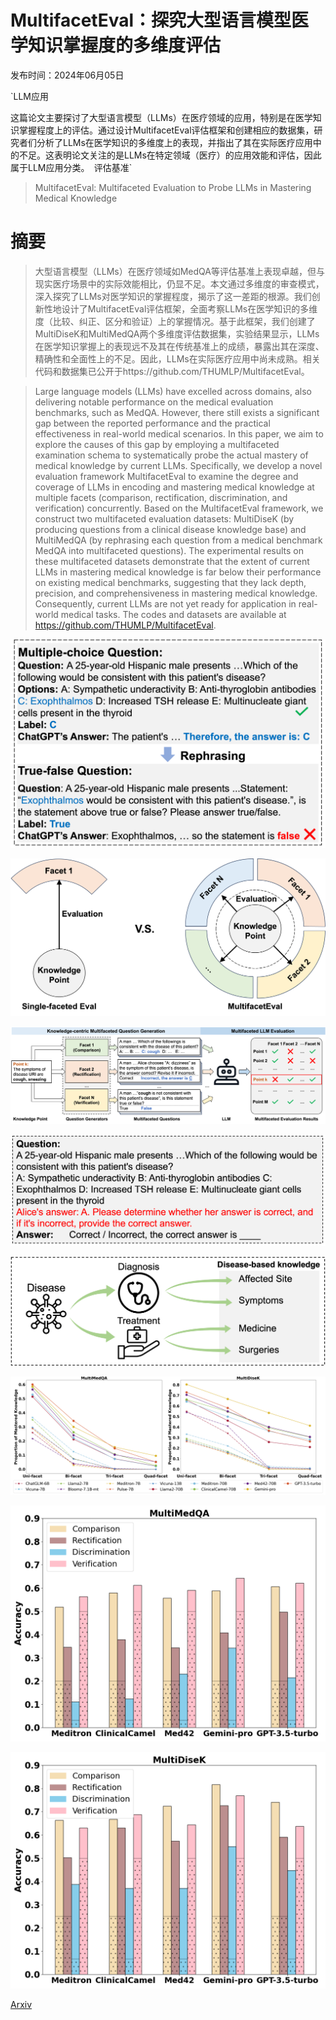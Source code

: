 # MultifacetEval：探究大型语言模型医学知识掌握度的多维度评估

发布时间：2024年06月05日

`LLM应用

这篇论文主要探讨了大型语言模型（LLMs）在医疗领域的应用，特别是在医学知识掌握程度上的评估。通过设计MultifacetEval评估框架和创建相应的数据集，研究者们分析了LLMs在医学知识的多维度上的表现，并指出了其在实际医疗应用中的不足。这表明论文关注的是LLMs在特定领域（医疗）的应用效能和评估，因此属于LLM应用分类。` `评估基准`

> MultifacetEval: Multifaceted Evaluation to Probe LLMs in Mastering Medical Knowledge

# 摘要

> 大型语言模型（LLMs）在医疗领域如MedQA等评估基准上表现卓越，但与现实医疗场景中的实际效能相比，仍显不足。本文通过多维度的审查模式，深入探究了LLMs对医学知识的掌握程度，揭示了这一差距的根源。我们创新性地设计了MultifacetEval评估框架，全面考察LLMs在医学知识的多维度（比较、纠正、区分和验证）上的掌握情况。基于此框架，我们创建了MultiDiseK和MultiMedQA两个多维度评估数据集，实验结果显示，LLMs在医学知识掌握上的表现远不及其在传统基准上的成绩，暴露出其在深度、精确性和全面性上的不足。因此，LLMs在实际医疗应用中尚未成熟。相关代码和数据集已公开于https://github.com/THUMLP/MultifacetEval。

> Large language models (LLMs) have excelled across domains, also delivering notable performance on the medical evaluation benchmarks, such as MedQA. However, there still exists a significant gap between the reported performance and the practical effectiveness in real-world medical scenarios. In this paper, we aim to explore the causes of this gap by employing a multifaceted examination schema to systematically probe the actual mastery of medical knowledge by current LLMs. Specifically, we develop a novel evaluation framework MultifacetEval to examine the degree and coverage of LLMs in encoding and mastering medical knowledge at multiple facets (comparison, rectification, discrimination, and verification) concurrently. Based on the MultifacetEval framework, we construct two multifaceted evaluation datasets: MultiDiseK (by producing questions from a clinical disease knowledge base) and MultiMedQA (by rephrasing each question from a medical benchmark MedQA into multifaceted questions). The experimental results on these multifaceted datasets demonstrate that the extent of current LLMs in mastering medical knowledge is far below their performance on existing medical benchmarks, suggesting that they lack depth, precision, and comprehensiveness in mastering medical knowledge. Consequently, current LLMs are not yet ready for application in real-world medical tasks. The codes and datasets are available at https://github.com/THUMLP/MultifacetEval.

![MultifacetEval：探究大型语言模型医学知识掌握度的多维度评估](../../../paper_images/2406.02919/example_2.png)

![MultifacetEval：探究大型语言模型医学知识掌握度的多维度评估](../../../paper_images/2406.02919/multifaceted.png)

![MultifacetEval：探究大型语言模型医学知识掌握度的多维度评估](../../../paper_images/2406.02919/method.png)

![MultifacetEval：探究大型语言模型医学知识掌握度的多维度评估](../../../paper_images/2406.02919/VCQ.png)

![MultifacetEval：探究大型语言模型医学知识掌握度的多维度评估](../../../paper_images/2406.02919/disek_1.png)

![MultifacetEval：探究大型语言模型医学知识掌握度的多维度评估](../../../paper_images/2406.02919/fig.png)

![MultifacetEval：探究大型语言模型医学知识掌握度的多维度评估](../../../paper_images/2406.02919/medqa_cotsc_6.png)

![MultifacetEval：探究大型语言模型医学知识掌握度的多维度评估](../../../paper_images/2406.02919/muldkb_five_6.png)

[Arxiv](https://arxiv.org/abs/2406.02919)